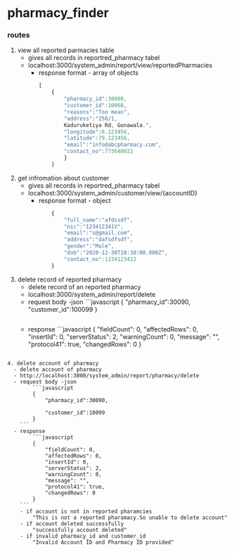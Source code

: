# pharmacy_finder

### routes 
  1. view all reported parmacies table
      - gives all records in reportred_pharmacy tabel
      - localhost:3000/system_admin/report/view/reportedPharmacies
         - response format - array of objects
             ```javascript 
             [
                 {   
                     "pharmacy_id":30008,
                     "customer_id":10008,
                     "reasons":"Too mean",
                     "address":"258/1,         
                     Kaduruketiya Rd, Gonawala.",
                     "longitude":6.123456,
                     "latitude":79.123456,
                     "email":"info@abcpharmacy.com",
                     "contact_no":773640022
                     }
                 ]
             ```
  2. get infromation about customer
      - gives all records in reportred_pharmacy tabel
      - localhost:3000/system_admin/customer/view/{accountID}
         - response format - object
             ```javascript
                 {
                     "full_name":"afdssdf",
                     "nic":"123412341V",
                     "email":"s@gmail.com",
                     "address":"dafsdfsdf",
                     "gender":"Male",
                     "dob":"2020-12-30T18:30:00.000Z",
                     "contact_no":1234123412
                 }
            ```    
  3. delete record of reported pharmacy
      - delete record of an reported pharmacy
      - localhost:3000/system_admin/report/delete
      - request body -json
            ```javascript
            {
                "pharmacy_id":30090,
                "customer_id":100099
            }
        ```    
      - response
            ```javascript
            {
                "fieldCount": 0,
                "affectedRows": 0,
                "insertId": 0,
                "serverStatus": 2,
                "warningCount": 0,
                "message": "",
                "protocol41": true,
                "changedRows": 0
            }
        ```    

    4. delete account of pharmacy
      - delete account of pharmacy
      - http://localhost:3000/system_admin/report/pharmacy/delete
      - request body -json
            ```javascript
            {
                "pharmacy_id":30090,
                
                "customer_id":10099
            }
        ```    
      - response
            ```javascript
            {
                "fieldCount": 0,
                "affectedRows": 0,
                "insertId": 0,
                "serverStatus": 2,
                "warningCount": 0,
                "message": "",
                "protocol41": true,
                "changedRows": 0
            }
        ```    
        - if account is not in reported pharamcies
            "This is not a reported pharamacy.So unable to delete account"
        - if account deleted successfully
            "successfully account deleted"
        - if invalid pharmacy_id and customer_id
            "Invalid Account ID and Pharmacy ID provided"